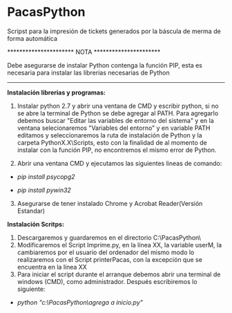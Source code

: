 # PacasPython
Scripst para la impresión de tickets generados por la báscula de merma de forma automática

********************** NOTA **********************

Debe asegurarse de instalar Python contenga la función PIP, esta es necesaria para instalar las librerias necesarias de Python

**************************************************

**Instalación librerias y programas:**

1. Instalar  python 2.7  y abrir una ventana de CMD y escribir python, si no  se abre la terminal de Python se debe agregar al PATH. 
Para agregarlo debemos buscar "Editar  las variables de entorno del sistema" y en la  ventana selecionaremos "Variables del entorno"
y en variable PATH editamos y seleccionaremos la ruta de instalación de Python y la carpeta PythonX.X\Scripts, esto con la finalidad
de al momento de instalar con la función PIP, no encontremos el mismo error de Python.

2. Abrir una ventana CMD y ejecutamos las siguientes lineas de comando:

* *pip install psycopg2*

* *pip install pywin32*

3. Asegurarse de tener instalado Chrome y Acrobat Reader(Versión Estandar)

**Instalación Scritps:**

1. Descargaremos y guardaremos en el directorio C:\PacasPython\
2. Modificaremos el Script Imprime.py, en la línea XX, la variable userM, la cambiaremos por el usuario del ordenador del mismo modo
lo realizaremos con el Script printerPacas, con la excepción que se encuentra en la línea XX
3. Para iniciar el script durante el arranque debemos abrir una terminal de  windows (CMD), como administrador. Después escribiremos
lo siguiente:

* *python "c:\PacasPython\agrega a inicio.py"*
